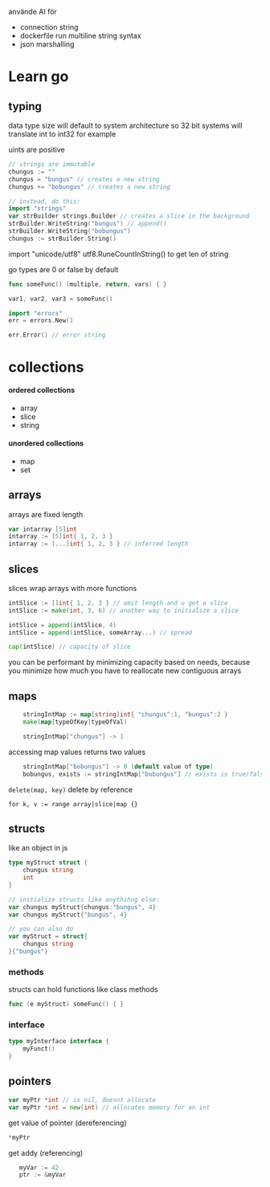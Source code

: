 använde AI för
- connection string
- dockerfile run multiline string syntax
- json marshalling

# Learn go

## typing

data type size will default to system architecture so 32 bit systems will translate int to int32 for example

uints are positive

```go
// strings are immutable
chungus := ""
chungus = "bungus" // creates a new string
chungus += "bobungus" // creates a new string

// instead, do this:
import "strings"
var strBuilder strings.Builder // creates a slice in the background
strBuilder.WriteString("bungus") // append()
strBuilder.WriteString("bobungus")
chungus := strBuilder.String()
```

import "unicode/utf8"
utf8.RuneCountInString() to get len of string

go types are 0 or false by default

```go
func someFunc() (multiple, return, vars) { }

var1, var2, var3 = someFunc()
```

```go
import "errors"
err = errors.New()

err.Error() // error string
```

# collections

#### ordered collections
- array
- slice
- string

#### unordered collections
- map
- set

## arrays
arrays are fixed length
```go
var intarray [5]int
intarray := [5]int{ 1, 2, 3 }
intarray := [...]int{ 1, 2, 3 } // inferred length
```

## slices
slices wrap arrays with more functions
```go
intSlice := []int{ 1, 2, 3 } // omit length and u get a slice
intSlice := make(int, 3, 6) // another way to initialize a slice

intSlice = append(intSlice, 4)
intSlice = append(intSlice, someArray...) // spread

cap(intSlice) // capacity of slice
```
you can be performant by minimizing capacity based on needs, 
because you minimize how much you have to reallocate new contiguous arrays

## maps
```go
    stringIntMap := map[string]int{ "chungus":1, "bungus":2 }
    make(map[typeOfKey]typeOfVal)

    stringIntMap["chungus"] -> 1
```

accessing map values returns two values
```go
    stringIntMap["bobungus"] -> 0 (default value of type)
    bobungus, exists := stringIntMap["bobungus"] // exists is true/false depending on if the value exists in the map
```

`delete(map, key)` delete by reference

`for k, v := range array|slice|map {}`

## structs
like an object in js
```go
type myStruct struct {
    chungus string
    int
}

// initialize structs like anythihng else:
var chungus myStruct{chungus:"bungus", 4}
var chungus myStruct{"bungus", 4}

// you can also do
var myStruct = struct{
    chungus string
}{"bungus"}
```

### methods
structs can  hold functions like class methods
```go
func (e myStruct) someFunc() { }
```

### interface
```go
type myInterface interface {
    myFunct()
}
```

## pointers
```go
var myPtr *int // is nil, doesnt allocate
var myPtr *int = new(int) // allocates memory for an int
```

get value of pointer (dereferencing)
```go
*myPtr
```
get addy (referencing)
```go
   myVar := 42
   ptr := &myVar
```

